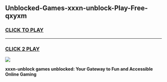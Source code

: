 
## Unblocked-Games-xxxn-unblock-Play-Free-qxyxm
<h3>
<a href="https://premium76.site?title=xxxn-unblock&ref=20M">CLICK TO PLAY</a></h3>
<hr>

<h3>
<a href="https://premium76.site?title=xxxn-unblock&ref=20M">CLICK 2 PLAY</a>
  
</h3>

<a href="https://premium76.site?title=xxxn-unblock&ref=19M"><img src="https://clearcache.store/games.png"></a>


**xxxn-unblock games unblocked: Your Gateway to Fun and Accessible Online Gaming**
